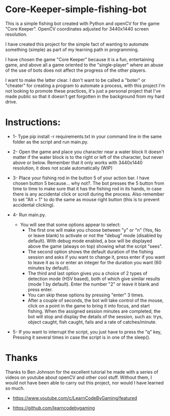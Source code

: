 # Core-Keeper-simple-fishing-bot

This is a simple fishing bot created with Python and openCV for the game "Core Keeper".
OpenCV coordinates adjusted for 3440x1440 screen resolution.


I have created this project for the simple fact of wanting to automate something (simple) as part of my learning path in programming.

I have chosen the game "Core Keeper" because it is a fun, entertaining game, and above all a game oriented to the "single-player" where an abuse of the use of bots does not affect the progress of the other players.



I want to make the latter clear. I don't want to be called a "boter" or "cheater" for creating a program to automate a process, with this project I'm not looking to promote these practices, it's just a personal project that I've made public so that it doesn't get forgotten in the background from my hard drive.



# Instructions:

- 1- Type    pip install -r requirements.txt     in your command line in the same folder as the script and run main.py.

- 2- Open the game and place you character near a water block 
      It doesn't matter if the water block is to the right 
      or left of the character, but never above or below.
      Remember that it only works with 3440x1440 resolution,
      it does not scale automatically (WIP)
      
- 3- Place your fishing rod in the button 5 of your action bar.
      I have chosen button 5 because... why not?.
      The bot presses the 5 button from time to time
      to make sure that it has the fishing rod in its hands,
      in case there is any accidental click or scroll during the process.
      Also remember to set "Alt + 1" to do the same as mouse right button (this is to prevent accidental clicking).

- 4- Run main.py.
     * You will see that some options appear to select:
        - The first one will make you choose between "y" or "n" (Yes, No or leave blank) to activate or not the "debug" mode (disabled by default).
             With debug mode enabled, a box will be displayed above the game (always on top) showing what the script "sees".   
        - The second option shows the default duration of the fishing session and asks if you want to change it,
            press enter if you want to leave it as is or enter an integer for the duration you want (60 minutes by default).    
        - The third and last option gives you a choice of 2 types of detection mode (HSV based), both of which give similar results (mode 1 by default).
            Enter the number "2" or leave it blank and press enter.
        - You can skip these options by pressing "enter" 3 times. 
        - After a couple of seconds, the bot will take control of the mouse, click on a point in the game to bring it into focus, 
            and start fishing. When the assigned session minutes are completed, the bot will stop and display the details of the session,
            such as: trys, object caught, fish caught, fails and a rate of catches/minute.

- 5- If you want to interrupt the script, you just have to press the "q" key,
     Pressing it several times in case the script is in one of the sleep().
      

      
      
      
      
# Thanks      
Thanks to Ben Johnson for the excellent tutorial he made with a series of videos on youtube about openCV and other cool stuff.
Without them, I would not have been able to carry out this project, nor would I have learned so much.
- https://www.youtube.com/c/LearnCodeByGaming/featured

- https://github.com/learncodebygaming
